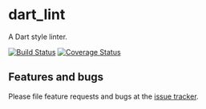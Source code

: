 # dart_lint

A Dart style linter.

[![Build Status](https://travis-ci.org/dart-lang/dart_lint.svg)](https://travis-ci.org/dart-lang/dart_lint)
[![Coverage Status](https://coveralls.io/repos/dart-lang/dart_lint/badge.svg)](https://coveralls.io/r/dart-lang/dart_lint)

## Features and bugs

Please file feature requests and bugs at the [issue tracker][tracker].

[tracker]: https://github.com/dart-lang/cli_util/issues
